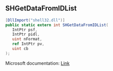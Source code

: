## SHGetDataFromIDList

```csharp
[DllImport("shell32.dll")]
public static extern int SHGetDataFromIDList(
   IntPtr psf,
   IntPtr pidl,
   uint nFormat,
   ref IntPtr pv,
   uint cb
);
```

Microsoft documentation: [Link](https://docs.microsoft.com/en-us/windows/win32/api/shlobj_core/nf-shlobj_core-shgetdatafromidlistw)
